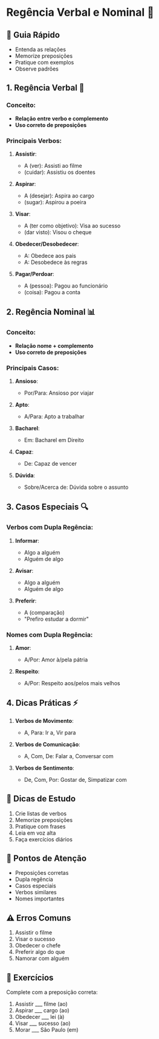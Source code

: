# Regência Verbal e Nominal 🔗

## 🎯 Guia Rápido
- Entenda as relações
- Memorize preposições
- Pratique com exemplos
- Observe padrões

## 1. Regência Verbal 📝
### Conceito:
- **Relação entre verbo e complemento**
- **Uso correto de preposições**

### Principais Verbos:
1. **Assistir**:
   - A (ver): Assisti ao filme
   - (cuidar): Assistiu os doentes

2. **Aspirar**:
   - A (desejar): Aspira ao cargo
   - (sugar): Aspirou a poeira

3. **Visar**:
   - A (ter como objetivo): Visa ao sucesso
   - (dar visto): Visou o cheque

4. **Obedecer/Desobedecer**:
   - A: Obedece aos pais
   - A: Desobedece às regras

5. **Pagar/Perdoar**:
   - A (pessoa): Pagou ao funcionário
   - (coisa): Pagou a conta

## 2. Regência Nominal 📊
### Conceito:
- **Relação nome + complemento**
- **Uso correto de preposições**

### Principais Casos:
1. **Ansioso**:
   - Por/Para: Ansioso por viajar
   
2. **Apto**:
   - A/Para: Apto a trabalhar
   
3. **Bacharel**:
   - Em: Bacharel em Direito
   
4. **Capaz**:
   - De: Capaz de vencer

5. **Dúvida**:
   - Sobre/Acerca de: Dúvida sobre o assunto

## 3. Casos Especiais 🔍
### Verbos com Dupla Regência:
1. **Informar**:
   - Algo a alguém
   - Alguém de algo
   
2. **Avisar**:
   - Algo a alguém
   - Alguém de algo
   
3. **Preferir**:
   - A (comparação)
   - "Prefiro estudar a dormir"

### Nomes com Dupla Regência:
1. **Amor**:
   - A/Por: Amor à/pela pátria
   
2. **Respeito**:
   - A/Por: Respeito aos/pelos mais velhos

## 4. Dicas Práticas ⚡
1. **Verbos de Movimento**:
   - A, Para: Ir a, Vir para
   
2. **Verbos de Comunicação**:
   - A, Com, De: Falar a, Conversar com

3. **Verbos de Sentimento**:
   - De, Com, Por: Gostar de, Simpatizar com

## 📌 Dicas de Estudo
1. Crie listas de verbos
2. Memorize preposições
3. Pratique com frases
4. Leia em voz alta
5. Faça exercícios diários

## 🎯 Pontos de Atenção
- Preposições corretas
- Dupla regência
- Casos especiais
- Verbos similares
- Nomes importantes

## ⚠️ Erros Comuns
1. Assistir o filme
2. Visar o sucesso
3. Obedecer o chefe
4. Preferir algo do que
5. Namorar com alguém

## 🎯 Exercícios
Complete com a preposição correta:
1. Assistir ___ filme (ao)
2. Aspirar ___ cargo (ao)
3. Obedecer ___ lei (à)
4. Visar ___ sucesso (ao)
5. Morar ___ São Paulo (em)